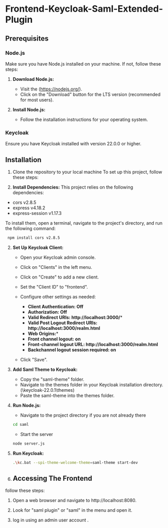 # Frontend-Keycloak-Saml-Extended-Plugin

## Prerequisites

### Node.js

Make sure you have Node.js installed on your machine. If not, follow these steps:

1. **Download Node.js:**
   - Visit the (https://nodejs.org/).
   - Click on the "Download" button for the LTS version (recommended for most users).

2. **Install Node.js:**
   - Follow the installation instructions for your operating system.

### Keycloak

Ensure you have Keycloak installed with version 22.0.0 or higher.

## Installation
1. Clone the repository to your local machine 
To set up this project, follow these steps:

1. **Install Dependencies:**
This project relies on the following dependencies:
- cors v2.8.5
- express v4.18.2
- express-session v1.17.3
    
To install them, open a terminal, navigate to the project's directory, and run the following command:

   ```bash
    npm install cors v2.8.5
   ```

2. **Set Up Keycloak Client:**
   - Open your Keycloak admin console.
   - Click on "Clients" in the left menu.
   - Click on "Create" to add a new client.
   - Set the "Client ID" to "frontend".
   - Configure other settings as needed:
     - **Client Authentication: Off**
     - **Authorization: Off** 
     - **Valid Redirect URIs: http://localhost:3000/***
     - **Valid Post Logout Redirect URIs: http://localhost:3000/realm.html**
     - **Web Origins:***
     - **Front channel logout: on**
     - **Front-channel logout URL: http://localhost:3000/realm.html**
     - **Backchannel logout session required: on**
   

   - Click "Save".

3. **Add Saml Theme to Keycloak:**
   - Copy the "saml-theme" folder.
   - Navigate to the themes folder in your Keycloak installation directory. (\keycloak-22.0.1\themes)
   - Paste the saml-theme into the themes folder.
   
5. **Run  Node.js:**
    - Navigate to the project directory if you are not already there
    ```bash
    cd saml
    ```
   - Start the server
    ```bash
    node server.js
    ```
 6. **Run Keycloak:**
    ```bash
    .\kc.bat --spi-theme-welcome-theme=saml-theme start-dev
    ```
 7.  ## Accessing The Frontend

 follow these steps:

1. Open a web browser and navigate to http://localhost:8080.

2. Look for "saml plugin" or "saml" in the menu and open it.

3. log in using an admin user account .



